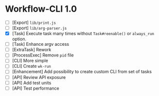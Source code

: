 # Workflow-CLI 1.0

* [ ] [Export] `lib/print.js`
* [ ] [Export] `lib/arg-parser.js`
* [x] [Task] Execute task many times without `Task#reenable()` or `always_run` option.
* [ ] [Task] Enhance argv access
* [ ] [ExtraTask] Rework
* [ ] [ProcessExec] Remove `pid` file
* [ ] [CLI] More simple
* [ ] [CLI] Create `wk-run`
* [ ] [Enhancement] Add possibility to create custom CLI from set of tasks
* [ ] [API] Review API exposure
* [ ] [API] Add test units
* [ ] [API] Test performance